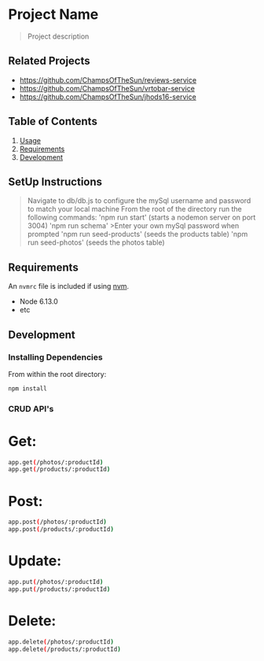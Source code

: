 # Project Name

> Project description

## Related Projects

  - https://github.com/ChampsOfTheSun/reviews-service
  - https://github.com/ChampsOfTheSun/vrtobar-service
  - https://github.com/ChampsOfTheSun/jhods16-service

## Table of Contents

1. [Usage](#Usage)
1. [Requirements](#requirements)
1. [Development](#development)

## SetUp Instructions

> Navigate to db/db.js to configure the mySql username and password to match your local machine
> From the root of the directory run the following commands:
  > 'npm run start' (starts a nodemon server on port 3004)
  > 'npm run schema' 
    >Enter your own mySql password when prompted
  > 'npm run seed-products' (seeds the products table)
  > 'npm run seed-photos' (seeds the photos table)

## Requirements

An `nvmrc` file is included if using [nvm](https://github.com/creationix/nvm).

- Node 6.13.0
- etc

## Development

### Installing Dependencies

From within the root directory:

```sh
npm install
```

### CRUD API's

# Get:
```sh
app.get(/photos/:productId)
app.get(/products/:productId)
```
# Post:
```sh
app.post(/photos/:productId)
app.post(/products/:productId)
```
# Update:
```sh
app.put(/photos/:productId)
app.put(/products/:productId)
```
# Delete:
```sh
app.delete(/photos/:productId)
app.delete(/products/:productId)
```
